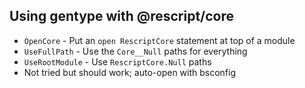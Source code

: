 ## Using gentype with @rescript/core

- `OpenCore` - Put an `open RescriptCore` statement at top of a module
- `UseFullPath` - Use the `Core__Null` paths for everything
- `UseRootModule` - Use `RescriptCore.Null` paths
- Not tried but should work; auto-open with bsconfig

